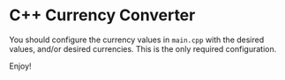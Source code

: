 # C++ Currency Converter

You should configure the currency values in `main.cpp` with the desired values, and/or desired currencies. This is the only required configuration.

Enjoy!
